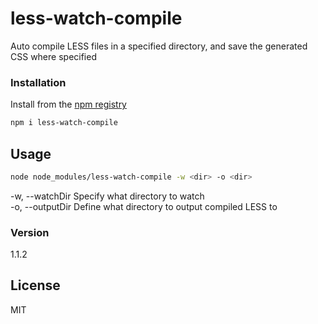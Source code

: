 # less-watch-compile
Auto compile LESS files in a specified directory, and save the generated CSS where specified

### Installation
Install from the [npm registry](https://www.npmjs.com/)
```sh
npm i less-watch-compile
```

## Usage 
```sh
node node_modules/less-watch-compile -w <dir> -o <dir>
```
-w, --watchDir Specify what directory to watch  
-o, --outputDir Define what directory to output compiled LESS to
### Version
1.1.2

License
----

MIT